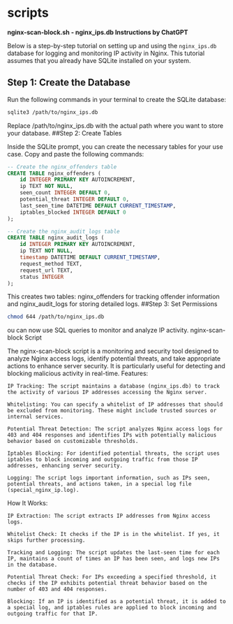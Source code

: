# scripts 
**nginx-scan-block.sh - nginx_ips.db Instructions by ChatGPT**

Below is a step-by-step tutorial on setting up and using the `nginx_ips.db` database for logging and monitoring IP activity in Nginx. This tutorial assumes that you already have SQLite installed on your system.

## Step 1: Create the Database

Run the following commands in your terminal to create the SQLite database:

```bash
sqlite3 /path/to/nginx_ips.db
```

Replace /path/to/nginx_ips.db with the actual path where you want to store your database.
##Step 2: Create Tables

Inside the SQLite prompt, you can create the necessary tables for your use case. Copy and paste the following commands:
```sql
-- Create the nginx_offenders table
CREATE TABLE nginx_offenders (
    id INTEGER PRIMARY KEY AUTOINCREMENT,
    ip TEXT NOT NULL,
    seen_count INTEGER DEFAULT 0,
    potential_threat INTEGER DEFAULT 0,
    last_seen_time DATETIME DEFAULT CURRENT_TIMESTAMP,
    iptables_blocked INTEGER DEFAULT 0
);

-- Create the nginx_audit_logs table
CREATE TABLE nginx_audit_logs (
    id INTEGER PRIMARY KEY AUTOINCREMENT,
    ip TEXT NOT NULL,
    timestamp DATETIME DEFAULT CURRENT_TIMESTAMP,
    request_method TEXT,
    request_url TEXT,
    status INTEGER
);
```
This creates two tables: nginx_offenders for tracking offender information and nginx_audit_logs for storing detailed logs.
##Step 3: Set Permissions
```bash
chmod 644 /path/to/nginx_ips.db
```
ou can now use SQL queries to monitor and analyze IP activity.
nginx-scan-block Script

The nginx-scan-block script is a monitoring and security tool designed to analyze Nginx access logs, identify potential threats, and take appropriate actions to enhance server security. It is particularly useful for detecting and blocking malicious activity in real-time.
Features:

    IP Tracking: The script maintains a database (nginx_ips.db) to track the activity of various IP addresses accessing the Nginx server.

    Whitelisting: You can specify a whitelist of IP addresses that should be excluded from monitoring. These might include trusted sources or internal services.

    Potential Threat Detection: The script analyzes Nginx access logs for 403 and 404 responses and identifies IPs with potentially malicious behavior based on customizable thresholds.

    Iptables Blocking: For identified potential threats, the script uses iptables to block incoming and outgoing traffic from those IP addresses, enhancing server security.

    Logging: The script logs important information, such as IPs seen, potential threats, and actions taken, in a special log file (special_nginx_ip.log).

How It Works:

    IP Extraction: The script extracts IP addresses from Nginx access logs.

    Whitelist Check: It checks if the IP is in the whitelist. If yes, it skips further processing.

    Tracking and Logging: The script updates the last-seen time for each IP, maintains a count of times an IP has been seen, and logs new IPs in the database.

    Potential Threat Check: For IPs exceeding a specified threshold, it checks if the IP exhibits potential threat behavior based on the number of 403 and 404 responses.

    Blocking: If an IP is identified as a potential threat, it is added to a special log, and iptables rules are applied to block incoming and outgoing traffic for that IP.
